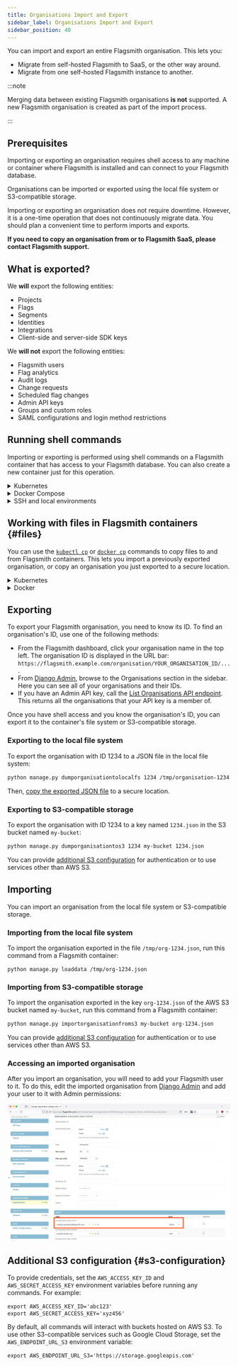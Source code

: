 ```yaml
---
title: Organisations Import and Export
sidebar_label: Organisations Import and Export
sidebar_position: 40
---
```


You can import and export an entire Flagsmith organisation. This lets you:

* Migrate from self-hosted Flagsmith to SaaS, or the other way around.
* Migrate from one self-hosted Flagsmith instance to another.

:::note

Merging data between existing Flagsmith organisations **is not** supported. A new Flagsmith organisation is created as
part of the import process.

:::

## Prerequisites

Importing or exporting an organisation requires shell access to any machine or container where Flagsmith is 
installed and can connect to your Flagsmith database.

Organisations can be imported or exported using the local file system or S3-compatible storage.

Importing or exporting an organisation does not require downtime. However, it is a one-time operation that does not
continuously migrate data. You should plan a convenient time to perform imports and exports.

**If you need to copy an organisation from or to Flagsmith SaaS, please contact Flagsmith support.**

## What is exported?

We **will** export the following entities:

- Projects
- Flags
- Segments
- Identities
- Integrations
- Client-side and server-side SDK keys

We **will not** export the following entities:

- Flagsmith users
- Flag analytics
- Audit logs
- Change requests
- Scheduled flag changes
- Admin API keys
- Groups and custom roles
- SAML configurations and login method restrictions

## Running shell commands

Importing or exporting is performed using shell commands on a Flagsmith container that has access to your Flagsmith 
database. You can also create a new container just for this operation.

<details>

<summary>Kubernetes</summary>

To run an interactive shell inside an existing API container, use `kubectl exec` replacing `YOUR_API_SERVICE` with the 
name of your Flagsmith API Kubernetes service:

```
kubectl exec -it service/YOUR_API_SERVICE --container flagsmith-api -- sh
```

To find your Flagsmith API Kubernetes service, you can use `kubectl get services`:

```
kubectl get services --selector app.kubernetes.io/component=api
```

Putting these two commands together, this one-liner will give you an interactive API shell:

```
kubectl exec -it  $(kubectl get service --selector app.kubernetes.io/component=api --output name) --container flagsmith-api -- sh
```

</details>

<details>

<summary>Docker Compose</summary>

Use `docker compose exec` to get an interactive shell inside your API container, replacing `flagsmith` with your 
Flagsmith API service name from your Compose definition:

```
docker compose exec -it flagsmith sh
```

</details>

<details>

<summary>SSH and local environments</summary>

If you have a shell inside a Flagsmith environment, check that you can run `python manage.py`. In containers running 
Flagsmith images, this file is located in the `/app` directory:

```
python /app/manage.py health_check
```

</details>

## Working with files in Flagsmith containers {#files}

You can use the [`kubectl cp`](https://kubernetes.io/docs/reference/kubectl/generated/kubectl_cp/) or 
[`docker cp`](https://docs.docker.com/reference/cli/docker/container/cp/) commands to copy files to and from Flagsmith
containers. This lets you import a previously exported organisation, or copy an organisation you just exported to a
secure location.

<details>

<summary>Kubernetes</summary>

From a Flagsmith API container shell, run the `hostname` command to get the current pod name. For example:

```
$ hostname
flagsmith-api-59d68fd74d-4kw2k
```

Then, from a different machine, use `kubectl cp` to copy the exported file for further processing. For example, this
command copies a file from your pod's `/tmp` directory to your local machine's home directory:

```
kubectl cp --container flagsmith-api YOUR_API_POD_NAME:/tmp/organisation-1234.json ~/organisation-1234.json
```

<h3>Read-only file systems</h3>

In some situations, you may not be able to write to `/tmp` or any directory in the container's root file system. If
this is the case, attach a writable volume to your API pods. For example, if you are using the Flagsmith Helm chart,
these values will create an [emptyDir volume](https://kubernetes.io/docs/concepts/storage/volumes/#emptydir) on your
Flagsmith API pods that can be used for exporting data:

```yaml title="values.yaml"
api:
  extraVolumes:
    - name: exports
      emptyDir: {}
  volumeMounts:
    - name: exports
      mountPath: /exports
```

</details>

<details>

<summary>Docker</summary>

From a Flagsmith API container shell, run the `hostname` command to get the container ID. For example:

```
$ hostname
6893461b8a7e
```

Then, from the host machine, you can copy files to/from this container using `docker cp`. For example, this command
copies an exported organisation from your container's `/tmp` directory into your host machine's current directory:

```
docker cp 6893461b8a7e:/tmp/organisation-1234.json .
```

</details>

## Exporting

To export your Flagsmith organisation, you need to know its ID. To find an organisation's ID, use one of the 
following methods:

* From the Flagsmith dashboard, click your organisation name in the top left. The organisation ID is displayed in 
  the URL bar: `https://flagsmith.example.com/organisation/YOUR_ORGANISATION_ID/...`.
* From [Django Admin](/deployment/configuration/django-admin), browse to the Organisations section in the sidebar. 
  Here you can see all of your organisations and their IDs. 
* If you have an Admin API key, call the
  [List Organisations API endpoint](https://api.flagsmith.com/api/v1/docs/#/api/api_v1_organisations_list). This 
  returns all the organisations that your API key is a member of.

Once you have shell access and you know the organisation's ID, you can export it to the container's file system or 
S3-compatible storage.

### Exporting to the local file system

To export the organisation with ID 1234 to a JSON file in the local file system:

```bash
python manage.py dumporganisationtolocalfs 1234 /tmp/organisation-1234.json
```

Then, [copy the exported JSON file](#files) to a secure location.

### Exporting to S3-compatible storage

To export the organisation with ID 1234 to a key named `1234.json` in the S3 bucket named `my-bucket`:

```bash
python manage.py dumporganisationtos3 1234 my-bucket 1234.json
```

You can provide [additional S3 configuration](#s3-configuration) for authentication or to use services other than AWS
S3.

## Importing

You can import an organisation from the local file system or S3-compatible storage.

### Importing from the local file system

To import the organisation exported in the file `/tmp/org-1234.json`, run this command from a Flagsmith container:

```
python manage.py loaddata /tmp/org-1234.json
```

### Importing from S3-compatible storage

To import the organisation exported in the key `org-1234.json` of the AWS S3 bucket named `my-bucket`, run this command 
from a Flagsmith container:

```bash
python manage.py importorganisationfroms3 my-bucket org-1234.json
```

You can provide [additional S3 configuration](#s3-configuration) for authentication or to use services other than AWS
S3.

### Accessing an imported organisation

After you import an organisation, you will need to add your Flagsmith user to it. To do this, edit the imported
organisation from [Django Admin](/deployment/configuration/django-admin) and add your user to it with Admin permissions:

![](django-admin.png)

## Additional S3 configuration {#s3-configuration}

To provide credentials, set the `AWS_ACCESS_KEY_ID` and `AWS_SECRET_ACCESS_KEY` environment variables before running
any commands. For example:

```
export AWS_ACCESS_KEY_ID='abc123'
export AWS_SECRET_ACCESS_KEY='xyz456'
```

By default, all commands will interact with buckets hosted on AWS S3. To use other S3-compatible services such as Google
Cloud Storage, set the `AWS_ENDPOINT_URL_S3` environment variable:

```
export AWS_ENDPOINT_URL_S3='https://storage.googleapis.com'
```
